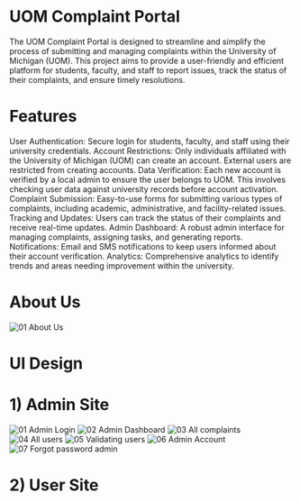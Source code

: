 # UOM Complaint Portal
The UOM Complaint Portal is designed to streamline and simplify the process of submitting and managing complaints within the University of Michigan (UOM). This project aims to provide a user-friendly and efficient platform for students, faculty, and staff to report issues, track the status of their complaints, and ensure timely resolutions.
# Features
User Authentication: Secure login for students, faculty, and staff using their university credentials.
Account Restrictions: Only individuals affiliated with the University of Michigan (UOM) can create an account. External users are restricted from creating accounts.
Data Verification: Each new account is verified by a local admin to ensure the user belongs to UOM. This involves checking user data against university records before account activation.
Complaint Submission: Easy-to-use forms for submitting various types of complaints, including academic, administrative, and facility-related issues.
Tracking and Updates: Users can track the status of their complaints and receive real-time updates.
Admin Dashboard: A robust admin interface for managing complaints, assigning tasks, and generating reports.
Notifications: Email and SMS notifications to keep users informed about their account verification.
Analytics: Comprehensive analytics to identify trends and areas needing improvement within the university.

# About Us
![01 About Us](https://github.com/Muhammad313313/UOM-Complaint-Portal/assets/166158270/af4a9cbb-1396-4b6a-bc97-7529f212314e)

# UI Design

# 1) Admin Site
![01  Admin Login ](https://github.com/Muhammad313313/UOM-Complaint-Portal/assets/166158270/adefa931-fa1a-474c-b61c-8b7b887bd678)
![02  Admin Dashboard](https://github.com/Muhammad313313/UOM-Complaint-Portal/assets/166158270/cb71d8a1-f08f-4fc4-a786-2df2f0f50d7c)
![03  All complaints](https://github.com/Muhammad313313/UOM-Complaint-Portal/assets/166158270/61ade0a8-5678-482d-aad4-b4ad46d93e4d)
![04  All users](https://github.com/Muhammad313313/UOM-Complaint-Portal/assets/166158270/a0dc4728-a467-4346-9f7d-4d0fb9c6dab9)
![05  Validating users](https://github.com/Muhammad313313/UOM-Complaint-Portal/assets/166158270/7c549aff-37a6-4464-b8c9-773f0135ce09)
![06  Admin Account](https://github.com/Muhammad313313/UOM-Complaint-Portal/assets/166158270/409d695e-0636-414f-af6c-9e611a7839d4)
![07  Forgot password admin](https://github.com/Muhammad313313/UOM-Complaint-Portal/assets/166158270/86cb2ee1-cd02-4c45-90fc-1ea84ad386b7)






  
# 2) User Site
